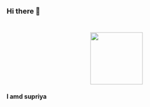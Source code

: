 ### Hi there 👋
<h1 align="center"><img src="https://github.com/supriya1511/supriya1511/blob/master/Hello.gif" width="120px"></h1>
<b align="center">I amd supriya</b>
  
  
<!--
**supriya1511/supriya1511** is a ✨ _special_ ✨ repository because its `README.md` (this file) appears on your GitHub profile.

Here are some ideas to get you started:

- 🔭 I’m currently working on ...
- 🌱 I’m currently learning ...
- 👯 I’m looking to collaborate on ...
- 🤔 I’m looking for help with ...
- 💬 Ask me about ...
- 📫 How to reach me: ...
- 😄 Pronouns: ...
- ⚡ Fun fact: ...
-->
